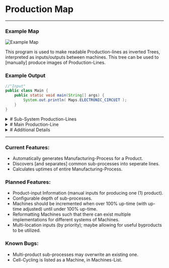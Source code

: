 # Production Map

---

### Example Map
![Example Map](./readme_images/ElectronicCircuit_MidMV_1.3.3 "Electronic Circuit, EBF-limited, via Wrought-Iron and Redstone-Alloy")

This program is used to make readable Production-lines as inverted Trees, interpreted as inputs/outputs between machines. This tree can be used to \[manually\] produce images of Production-Lines.

### Example Output

```java
//"Input"
public class Main {
    public static void main(String[] args) {
        System.out.println( Maps.ELECTRONIC_CIRCUIT );
    }
}
```

<details>
  <summary># Sub-System Production-Lines</summary>
    <pre style="font-family: monospace; line-height: 0.7rem; margin: 0;">
    1.0 Manual = 1.0 Coal_dust [Manual]<br><br>
    1.0 Manual = 1.0 Redstone_dust [Manual]<br><br>
    1.0 Sticky_resin = 3.0 Raw_rubber_dust + 0.1 Plant_ball + 0.6944 Refined_glue [Basic-Centrifuge]@4.37%<br>
    └ 1.0 Nothing = 1.0 Sticky_resin [Crop-Manager-Lv]@87.3%<br><br>
    1.0 Copper_ingot = 2.0 1x_copper_wire [Basic-Wiremill, 1]@300.0%<br>
    └ 1.0 Manual = 1.0 Copper_ingot [Manual]<br><br>
    1.0 Cobblestone = 1.0 Gravel [Basic-Forge-Hammer]@20.64%<br>
    └ 1.0 Nothing = 1.0 Cobblestone [Basic-Rock-Breaker]@33.03%<br><br>
    1.0 Oxygen_cell = 1.0 Empty_cell + 1.0 Oxygen [Low-Voltage-Fluid-Tank]@2.61%<br>
    └ 1.0 Empty_cell + 10.0 Air = 1.0 Oxygen_cell + 3.9 Nitrogen [Basic-Centrifuge]@2089.6%<br>
        ╞ 1.0 Compressed_air = 1.0 Empty_cell [Cycling]@26.12%<br>
        ╘ 1.0 Compressed_air = 1.0 Empty_cell + 2.0 Air [Low-Voltage-Fluid-Tank]@13.06%<br>
            ╙ 1.0 Empty_cell = 1.0 Compressed_air [Basic-Compressor]@1959.0%<br>
                ╚ 1.0 Compressed_air = 1.0 Empty_cell [Cycling]@130.6%
    </pre>
</details>
<details>
  <summary># Main Production-Line</summary>
    <pre style="font-family: monospace; line-height: 0.7rem; margin: 0;">
    1.0 Circuit_board + 2.0 Resistor + 2.0 1x_red_alloy_wire + 2.0 Vacuum_tube + 2.0 Molten_lead = 1.0 Electric_circuit [Basic-Circuit-Assembler]@400.0%<br>
    ├ 8.0 Wood_plank + 32.0 Copper_foil + 4.0 Refined_glue = 8.0 Circuit_board [Basic-Assembling-Machine, 6]@400.0%<br>
    │	╞ 64.0 Wood_pulp + 1.0 Refined_glue = 64.0 Wood_plank [Basic-Assembling-Machine, 2]@75.0%<br>
    │	│	╟ 1.0 Any_log = 6.0 Wood_pulp [Basic-Macerator]@133.33%<br>
    │	│	║	╚ 1.0 Nothing = 1.0 Any_log [Crop-Manager-Lv]@6.67%<br>
    │	│	╙ 1.0 Sticky_resin = 3.0 Raw_rubber_dust + 0.1 Plant_ball + 0.6944 Refined_glue [Consolidated-Branch]@0.05%<br>
    │	╞ 1.0 Copper_ingot = 4.0 Copper_foil [Basic-Bending-Machine, 10]@252.0%<br>
    │	│	╙ 1.0 Manual = 1.0 Copper_ingot [Manual]<br>
    │	╘ 1.0 Sticky_resin = 3.0 Raw_rubber_dust + 0.1 Plant_ball + 0.6944 Refined_glue [Consolidated-Branch]@1.44%<br>
    ├ 1.0 Coal_dust + 4.0 Fine_copper_wire + 4.0 1x_copper_wire + 2.0 Refined_glue = 4.0 Resistor [Basic-Circuit-Assembler, 3]@320.0%<br>
    │	╞ 1.0 Manual = 1.0 Coal_dust [Consolidated-Branch]<br>
    │	╞ 1.0 Copper_ingot = 4.0 Fine_copper_wire [Basic-Wiremill, 3]@100.0%<br>
    │	│	╙ 1.0 Manual = 1.0 Copper_ingot [Manual]<br>
    │	╞ 1.0 Copper_ingot = 2.0 1x_copper_wire [Consolidated-Branch, 1]@200.0%<br>
    │	╘ 1.0 Sticky_resin = 3.0 Raw_rubber_dust + 0.1 Plant_ball + 0.6944 Refined_glue [Consolidated-Branch]@2.88%<br>
    ├ 1.0 Red_alloy_ingot = 2.0 1x_red_alloy_wire [Basic-Wiremill, 1]@200.0%<br>
    │	╘ 1.0 Copper_ingot + 4.0 Redstone_dust = 1.0 Red_alloy_ingot [Basic-Alloy-Smelter]@100.0%<br>
    │	 	╟ 1.0 Manual = 1.0 Copper_ingot [Manual]<br>
    │	 	╙ 1.0 Manual = 1.0 Redstone_dust [Consolidated-Branch]<br>
    ├ 4.0 Glass_tube + 4.0 1x_copper_wire + 4.0 Steel_rod + 0.5 Molten_redstone_alloy = 8.0 Vacuum_tube [Basic-Assembling-Machine, 5]@80.0%<br>
    │	╞ 1.0 Glass_dust = 1.0 Glass_tube [Basic-Alloy-Smelter, Ball]@240.0%<br>
    │	│	╙ 1.0 Flint_dust + 16.0 Quartz_sand = 16.0 Glass_dust [Basic-Mixer, 4]@100.0%<br>
    │	│	 	╠ 2.0 Flint = 1.0 Flint_dust [Basic-Macerator]@25.0%<br>
    │	│	 	║	└ 1.0 Gravel = 3.88 Flint [Basic-Sifter]@38.66%<br>
    │	│	 	║	 	╘ 1.0 Cobblestone = 1.0 Gravel [Consolidated-Branch]@0.64%<br>
    │	│	 	╚ 1.0 Sand = 1.0 Quartz_sand [Basic-Macerator]@400.0%<br>
    │	│	 	 	└ 1.0 Gravel = 1.0 Sand [Basic-Forge-Hammer]@20.0%<br>
    │	│	 	 	 	╘ 1.0 Cobblestone = 1.0 Gravel [Consolidated-Branch]@20.0%<br>
    │	╞ 1.0 Copper_ingot = 2.0 1x_copper_wire [Consolidated-Branch, 1]@100.0%<br>
    │	╞ 1.0 Steel_ingot = 2.0 Steel_rod [Advanced-Extruder, Rod]@112.0%<br>
    │	│	╙ 1.0 Wrought_iron_dust + 1.0 Oxygen = 1.0 Steel_ingot + 0.1111 Ashes [Electric-Blast-Furnace-Lv-Nicu, 11]@100.0%<br>
    │	│	 	╠ 1.0 Wrought_iron_ingot = 1.0 Wrought_iron_dust [Basic-Macerator, 11]@56.0%<br>
    │	│	 	║	└ 1.0 Iron_dust + 0.056 Oxygen = 1.0 Wrought_iron_ingot [Basic-Arc-Furnace]@56.0%<br>
    │	│	 	║	 	╞ 1.0 Manual = 1.0 Iron_dust [Manual]<br>
    │	│	 	║	 	╘ 1.0 Oxygen_cell = 1.0 Empty_cell + 1.0 Oxygen [Consolidated-Branch]@0.11%<br>
    │	│	 	╚ 1.0 Oxygen_cell = 1.0 Empty_cell + 1.0 Oxygen [Consolidated-Branch]@2.0%<br>
    │	╘ 1.0 Redstone_alloy_ingot = 1.0 Molten_redstone_alloy [Advanced-Fluid-Extractor]@6.0%<br>
    │	 	╙ 1.0 Redstone_alloy_dust + 1.0 Oxygen = 1.0 Redstone_alloy_ingot [Electric-Blast-Furnace-Lv-Nicu, 11]@200.0%<br>
    │	 	 	╠ 1.0 Redstone_dust + 1.0 Raw_silicon_dust + 1.0 Coal_dust = 3.0 Redstone_alloy_dust [Basic-Mixer, 22]@8.33%<br>
    │	 	 	║	├ 1.0 Manual = 1.0 Redstone_dust [Consolidated-Branch]<br>
    │	 	 	║	├ 12.0 Obsidian_dust = 1.0 Magnesium_dust + 1.0 Iron_dust + 2.0 Raw_silicon_dust + 8.0 Oxygen [Advanced-Electrolyzer]@10.0%<br>
    │	 	 	║	│	╘ 1.0 Obsidian = 12.0 Obsidian_dust [Basic-Macerator]@8.25%<br>
    │	 	 	║	│	 	╙ 1.0 Redstone_dust = 1.0 Obsidian [Basic-Rock-Breaker, 1]@5.33%<br>
    │	 	 	║	│	 	 	╚ 1.0 Manual = 1.0 Redstone_dust [Consolidated-Branch]<br>
    │	 	 	║	└ 1.0 Manual = 1.0 Coal_dust [Consolidated-Branch]<br>
    │	 	 	╚ 1.0 Oxygen_cell = 1.0 Empty_cell + 1.0 Oxygen [Consolidated-Branch]@0.5%<br>
    └ 1.0 Lead_ingot = 1.0 Molten_lead [Advanced-Fluid-Extractor]@96.0%<br>
        ╘ 1.0 Manual = 1.0 Lead_ingot [Manual]<br>
    </pre>
</details>
<details>
  <summary># Additional Details</summary>
    <pre style="font-family: monospace; line-height: 0.7rem; margin: 0;">
    ## Maximum Power Consumption<br>
     ├82.69A LV (2646.0 EU/t)<br>
     └2.66A MV (340.0 EU/t)<br><br>
    ## Average Power Consumption<br>
    ├70.89A LV (2268.53 EU/t)<br>
    └1.13A MV (144.6 EU/t)<br><br>
    ## Maximum Pollution Rate<br>
    └ 1200.0 pollution/second<br><br>
    ## Average Pollution Rate<br>
    └ 1200.0 pollution/second<br><br>
    ## Machines<br>
    ├ 6× Basic-Assembling-Machine (LV)<br>
    ├ 9× Basic-Wiremill (LV)<br>
    ├ 2× Basic-Rock-Breaker (LV)<br>
    ├ 2× Crop-Manager-Lv (LV)<br>
    ├ 8× Basic-Circuit-Assembler (LV)<br>
    ├ 1× Basic-Arc-Furnace (LV)<br>
    ├ 20× Basic-Compressor (LV)<br>
    ├ 4× Basic-Alloy-Smelter (LV)<br>
    ├ 2× Basic-Mixer (LV)<br>
    ├ 2× Advanced-Extruder (MV)<br>
    ├ 4× Basic-Forge-Hammer (LV)<br>
    ├ 2× Advanced-Fluid-Extractor (MV)<br>
    ├ 9× Basic-Macerator (LV)<br>
    ├ 3× Basic-Bending-Machine (LV)<br>
    ├ 1× Advanced-Electrolyzer (MV)<br>
    ├ 25× Basic-Centrifuge (LV)<br>
    ├ 1× Basic-Sifter (LV)<br>
    └ 3× Electric-Blast-Furnace-Lv-Nicu (LV)<br>
    </pre>
</details>

---

### Current Features:
- Automatically generates Manufacturing-Process for a Product.
- Discovers \[and separates\] common sub-processes into seperate lines.
- Calculates uptimes of entire Manufacturing-Process.

### Planned Features:
- Product-input Information (manual inputs for producing one (1) product).
- Configurable depth of sub-processes.
- Machines should be incremented when over 100% up-time (with up-time adjusted) until under 100% up-time.
- Reformatting Machines such that there can exist multiple implementations for different systems of Machines.
- Multi-location inputs (by priority); maybe allowing for useful byproducts to be utilized.

### Known Bugs:
- Multi-product sub-processes may overwrite an existing one.
- Cell-Cycling is listed as a Machine, in Machines-List.
